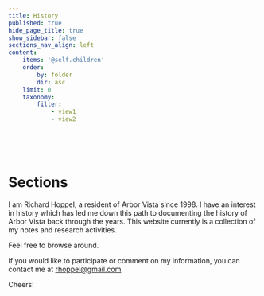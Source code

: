 ```yaml
---
title: History
published: true
hide_page_title: true
show_sidebar: false
sections_nav_align: left
content:
    items: '@self.children'
    order:
        by: folder
        dir: asc
    limit: 0
    taxonomy:
        filter:
            - view1
            - view2
---
```


<link id="linkstyle" rel='stylesheet' href='/css/av_history.css'/>


<br>
<br>

# Sections

I am Richard Hoppel, a resident of Arbor Vista since 1998.   I have an interest in history which has led me down this path to documenting the history of Arbor Vista back through the years.  This website currently is a collection of my notes and research activities.  

Feel free to browse around.

If you would like to participate or comment on my information, you can contact me at <rhoppel@gmail.com>

Cheers!
